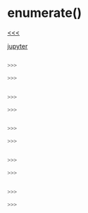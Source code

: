 
enumerate()
======

[<<<]()

[jupyter](https://nbviewer.jupyter.org/github/jmportilla/Complete-Python-Bootcamp/blob/master/Enumerate.ipynb)

```python

>>>

>>>
```


```python

>>>

>>>
```


```python

>>>

>>>
```


```python

>>>

>>>
```


```python

>>>

>>>
```
